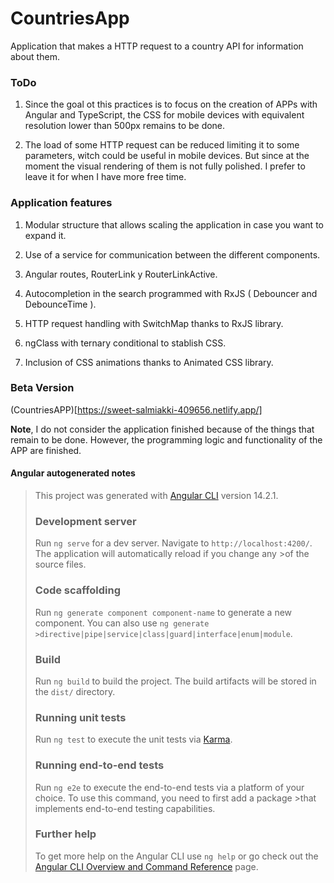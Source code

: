 # CountriesApp

Application that makes a HTTP request to a country API for information about them.

### ToDo

1. Since the goal ot this practices is to focus on the creation of APPs with Angular and TypeScript, the CSS for mobile devices with equivalent resolution lower than 500px remains to be done.

2. The load of some HTTP request can be reduced limiting it to some parameters, witch could be useful in mobile devices. But since at the moment the visual rendering of them is not fully polished. I prefer to leave it for when I have more free time.

### Application features

1. Modular structure that allows scaling the application in case you want to expand it.

2. Use of a service for communication between the different components.

3. Angular routes, RouterLink y RouterLinkActive.

4. Autocompletion in the search programmed with RxJS ( Debouncer and DebounceTime ).

5. HTTP request handling with SwitchMap thanks to RxJS library.

6. ngClass with ternary conditional to stablish CSS.

7. Inclusion of CSS animations thanks to Animated CSS library.

### Beta Version

(CountriesAPP)[https://sweet-salmiakki-409656.netlify.app/]

**Note**, I do not consider the application finished because of the things that remain to be done. However, the programming logic and functionality of the APP are finished.


#### Angular autogenerated notes

>This project was generated with [Angular CLI](https://github.com/angular/angular-cli) version 14.2.1.
>
>### Development server
>
>Run `ng serve` for a dev server. Navigate to `http://localhost:4200/`. The application will automatically reload if you change any >of the source files.
>
>### Code scaffolding
>
>Run `ng generate component component-name` to generate a new component. You can also use `ng generate >directive|pipe|service|class|guard|interface|enum|module`.
>
>### Build
>
>Run `ng build` to build the project. The build artifacts will be stored in the `dist/` directory.
>
>### Running unit tests
>
>Run `ng test` to execute the unit tests via [Karma](https://karma-runner.github.io).
>
>### Running end-to-end tests
>
>Run `ng e2e` to execute the end-to-end tests via a platform of your choice. To use this command, you need to first add a package >that implements end-to-end testing capabilities.
>
>### Further help
>
>To get more help on the Angular CLI use `ng help` or go check out the [Angular CLI Overview and Command Reference](https://angular.io/cli) page.
>